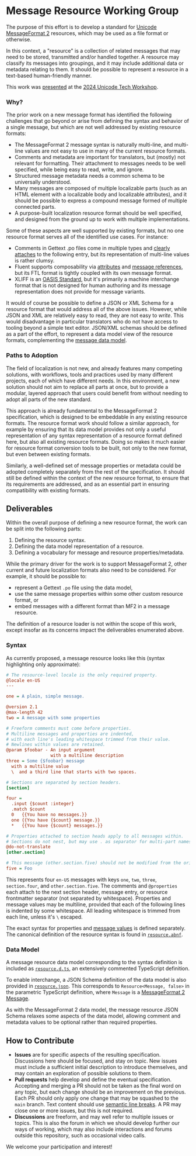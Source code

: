 # Message Resource Working Group

The purpose of this effort is to
develop a standard for [Unicode MessageFormat 2] resources,
which may be used as a file format or otherwise.

[unicode messageformat 2]: https://github.com/unicode-org/message-format-wg

In this context, a "resource" is a collection of related messages
that may need to be stored, transmitted and/or handled together.
A resource may classify its messages into groupings,
and it may include additional data or metadata relating to them.
It should be possible to represent a resource in a text-based human-friendly manner.

This work was [presented](https://www.youtube.com/watch?v=ksgm_B-uUCU)
at the [2024 Unicode Tech Workshop](https://www.unicode.org/events/utw/2024/).

### Why?

The prior work on a new message format has identified the following challenges
that go beyond or arise from defining the syntax and behavior of a single message,
but which are not well addressed by existing resource formats:

- The MessageFormat 2 message syntax is naturally multi-line,
  and multi-line values are not easy to use in many of the current resource formats.
- Comments and metadata are important for translators,
  but (mostly) not relevant for formatting.
  Their attachment to messages needs to be well specified,
  while being easy to read, write, and ignore.
- Structured message metadata needs a common schema to be universally understood.
- Many messages are composed of multiple localizable parts
  (such as an HTML element with a localizable body and localizable attributes),
  and it should be possible to express a compound message formed of multiple connected parts.
- A purpose-built localization resource format should be well specified,
  and designed from the ground up to work with multiple implementations.

Some of these aspects are well supported by existing formats,
but no one resource format serves all of the identified use cases.
For instance:

- Comments in Gettext .po files come in multiple types and [clearly attaches] to the following entry,
  but its representation of multi-line values is rather clumsy.
- Fluent supports composability via [attributes] and [message references],
  but its FTL format is tightly coupled with its own message format.
- XLIFF is an [OASIS Standard],
  but it's primarily a machine interchange format that is not designed for human authoring
  and its message representation does not provide for message variants.

It would of course be possible to define a JSON or XML Schema
for a resource format that would address all of the above issues.
However, while JSON and XML are relatively easy to read, they are not easy to _write_.
This would disadvantage in particular translators
who do not have access to tooling beyond a simple text editor.
JSON/XML schemas should be defined as a part of the effort,
to represent a data model view of the resource formats,
complementing the [message data model].

[clearly attaches]: https://www.gnu.org/software/gettext/manual/html_node/PO-Files.html
[attributes]: https://projectfluent.org/fluent/guide/attributes.html
[message references]: https://projectfluent.org/fluent/guide/references.html
[message data model]: https://github.com/unicode-org/message-format-wg/tree/main/spec/data-model
[OASIS Standard]: https://docs.oasis-open.org/xliff/xliff-core/v2.1/os/xliff-core-v2.1-os.html

### Paths to Adoption

The field of localization is not new, and already features many competing solutions,
with workflows, tools and practices used by many different projects,
each of which have different needs.
In this environment, a new solution should not aim to replace all parts at once,
but to provide a modular, layered approach that users could benefit from
without needing to adopt all parts of the new standard.

This approach is already fundamental to the MessageFormat 2 specification,
which is designed to be embeddable in any existing resource formats.
The resource format work should follow a similar approach,
for example by ensuring that its data model provides not only a useful representation
of any syntax representation of a resource format defined here,
but also all existing resource formats.
Doing so makes it much easier for resource format conversion tools to be built,
not only to the new format, but even between existing formats.

Similarly, a well-defined set of message properties or metadata
could be adopted completely separately from the rest of the specification.
It should still be defined within the context of the new resource format,
to ensure that its requirements are addressed,
and as an essential part in ensuring compatibility with existing formats.

## Deliverables

Within the overall purpose of defining a new resource format,
the work can be split into the following parts:

1. Defining the resource syntax.
2. Defining the data model representation of a resource.
3. Defining a vocabulary for message and resource properties/metadata.

While the primary driver for the work is to support MessageFormat 2,
other current and future localization formats also need to be considered.
For example, it should be possible to:

- represent a Gettext `.po` file using the data model,
- use the same message properties within some other custom resource format, or
- embed messages with a different format than MF2 in a message resource.

The definition of a resource loader is not within the scope of this work,
except insofar as its concerns impact the deliverables enumerated above.

### Syntax

As currently proposed,
a message resource looks like this
(syntax highlighting only approximate):

```ini
# The resource-level locale is the only required property.
@locale en-US
---

one = A plain, simple message.

@version 2.1
@max-length 42
two = A message with some properties

# Freeform comments must come before properties.
# Multiline messages and properties are indented,
# with each line's leading whitespace trimmed from their value.
# Newlines within values are retained.
@param $foobar - An input argument
                 with a multiline description
three = Some {$foobar} message
  with a multiline value
  \  and a third line that starts with two spaces.

# Sections are separated by section headers.
[section]

four =
  .input {$count :integer}
  .match $count
  0   {{You have no messages.}}
  one {{You have {$count} message.}}
  *   {{You have {$count} messages.}}

# Properties attached to section heads apply to all messages within.
# Sections do not nest, but may use . as separator for multi-part names.
@do-not-translate
[other.section]

# This message (other.section.five) should not be modified from the original.
five = Foo
```

This represents four `en-US` messages with keys `one`, `two`, `three`, `section.four`, and `other.section.five`.
The comments and `@properties` each attach to the next
section header, message entry, or resource frontmatter separator (not separated by whitespace).
Properties and message values may be multiline, provided that each of the following lines is indented by some whitespace.
All leading whitespace is trimmed from each line, unless it's `\` escaped.

The exact syntax for properties and
[message values](https://github.com/unicode-org/message-format-wg/blob/main/spec/syntax.md)
is defined separately.
The canonical definition of the resource syntax is found in [`resource.abnf`](./resource.abnf).

### Data Model

A message resource data model corresponding to the syntax definition
is included as [`resource.d.ts`](./resource.d.ts),
an extensively commented TypeScript definition.

To enable interchange, a JSON Schema definition of the data model
is also provided in [`resource.json`](./resource.json).
This corresponds to `Resource<Message, false>`
in the parametric TypeScript definition,
where `Message` is a [MessageFormat 2 Message](https://github.com/unicode-org/message-format-wg/blob/main/spec/data-model/README.md#messages).

As with the MessageFormat 2 data model,
the message resource JSON Schema relaxes some aspects of the data model,
allowing comment and metadata values to be optional rather than required properties.

## How to Contribute

- **Issues** are for specific aspects of the resulting specification.
  Discussions here should be focused, and stay on topic.
  New issues must include a sufficient initial description to introduce themselves,
  and may contain an exploration of possible solutions to them.
- **Pull requests** help develop and define the eventual specification.
  Accepting and merging a PR should not be taken as the final word on any topic,
  but each change should be an improvement on the previous.
  Each PR should only apply one change that may be squashed to the `main` branch.
  Text content should use [semantic line breaks](https://sembr.org/).
  A PR may close one or more issues, but this is not required.
- **Discussions** are freeform, and may well refer to multiple issues or topics.
  This is also the forum in which we should develop further our ways of working,
  which may also include interactions and forums outside this repository,
  such as occasional video calls.

We welcome your participation and interest!
